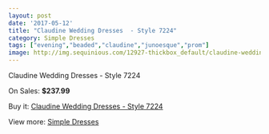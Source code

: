 ```yaml
---
layout: post
date: '2017-05-12'
title: "Claudine Wedding Dresses  - Style 7224"
category: Simple Dresses
tags: ["evening","beaded","claudine","junoesque","prom"]
image: http://img.sequinious.com/12927-thickbox_default/claudine-wedding-dresses-style-7224.jpg
---
```

Claudine Wedding Dresses  - Style 7224

On Sales: **$237.99**
<a href="https://www.sequinious.com/simple-dresses/6084-claudine-wedding-dresses-style-7224.html"><amp-img layout="responsive" width="600" height="600" src="//img.sequinious.com/12927-thickbox_default/claudine-wedding-dresses-style-7224.jpg" alt="Claudine Wedding Dresses  - Style 7224 0" /></a>
<a href="https://www.sequinious.com/simple-dresses/6084-claudine-wedding-dresses-style-7224.html"><amp-img layout="responsive" width="600" height="600" src="//img.sequinious.com/12928-thickbox_default/claudine-wedding-dresses-style-7224.jpg" alt="Claudine Wedding Dresses  - Style 7224 1" /></a>

Buy it: [Claudine Wedding Dresses  - Style 7224](https://www.sequinious.com/simple-dresses/6084-claudine-wedding-dresses-style-7224.html "Claudine Wedding Dresses  - Style 7224")

View more: [Simple Dresses](https://www.sequinious.com/5-simple-dresses "Simple Dresses")